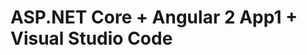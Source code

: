 ASP.NET Core + Angular 2 App1 + Visual Studio Code
==================================================